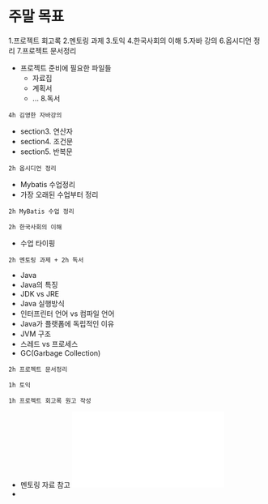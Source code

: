 # 주말 목표
1.프로젝트 회고록
2.멘토링 과제
3.토익
4.한국사회의 이해
5.자바 강의
6.옵시디언 정리
7.프로젝트 문서정리
- 프로젝트 준비에 필요한 파일들
  - 자료집
  - 계획서
  - ...
8.독서

`4h 김영한 자바강의`
- section3. 연산자
- section4. 조건문
- section5. 반복문

`2h 옵시디언 정리`
- Mybatis 수업정리
- 가장 오래된 수업부터 정리

`2h MyBatis 수업 정리`


`2h 한국사회의 이해`
- 수업 타이핑

`2h 멘토링 과제 + 2h 독서`
- Java
- Java의 특징
- JDK vs JRE
- Java 실행방식
- 인터프린터 언어 vs 컴파일 언어
- Java가 플랫폼에 독립적인 이유
- JVM 구조
- 스레드 vs 프로세스
- GC(Garbage Collection)

`2h 프로젝트 문서정리`

`1h 토익`

`1h 프로젝트 회고록 원고 작성`
- 멘토링 자료 참고 ![](../image/240411_멘토링.txt)
- 